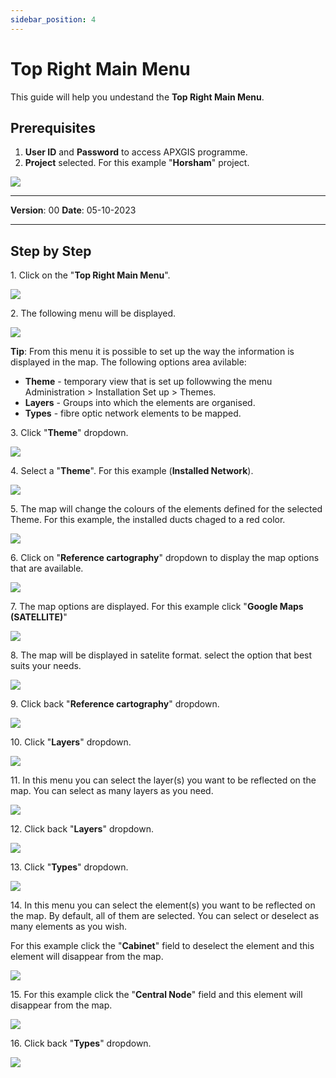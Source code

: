 ```yaml
---
sidebar_position: 4
---
```

# Top Right Main Menu

This guide will help you undestand the **Top Right Main Menu**.

## **Prerequisites**
1.	**User ID** and **Password** to access APXGIS programme.
2.	**Project** selected. For this example "**Horsham**" project.

![](/img/GEN-MEN-02/GEN-MEN-02_PRE1.png)

------------

**Version**: 00
**Date**: 05-10-2023

------------
## **Step by Step**

1\. Click on the "**Top Right Main Menu**".

![](/img/GEN-MEN-02/GEN-MEN-02_STP1.png)

2\. The following menu will be displayed.

![](/img/GEN-MEN-02/GEN-MEN-02_STP2.png)


**Tip**: From this menu it is possible to set up the way the information is displayed in the map. The following options area avilable:

- **Theme** - temporary view that is set up followwing the menu Administration &gt; Installation Set up &gt; Themes.
- **Layers** - Groups into which the elements are organised.
- **Types** - fibre optic network elements to be mapped.


3\. Click "**Theme**" dropdown.

![](/img/GEN-MEN-02/GEN-MEN-02_STP3.png)


4\. Select a "**Theme**". For this example (**Installed Network**).

![](/img/GEN-MEN-02/GEN-MEN-02_STP4.png)


5\. The map will change the colours of the elements defined for the selected Theme. For this example, the installed ducts chaged to a red color.

![](/img/GEN-MEN-02/GEN-MEN-02_STP5.png)


6\. Click on "**Reference cartography**" dropdown to display the map options that are available.

![](/img/GEN-MEN-02/GEN-MEN-02_STP6.png)


7\. The map options are displayed. For this example click "**Google Maps (SATELLITE)**"

![](/img/GEN-MEN-02/GEN-MEN-02_STP7.png)


8\. The map will be displayed in satelite format. select the option that best suits your needs.

![](/img/GEN-MEN-02/GEN-MEN-02_STP8.png)

9\. Click back "**Reference cartography**" dropdown.

![](/img/GEN-MEN-02/GEN-MEN-02_STP9.png)


10\. Click "**Layers**" dropdown.

![](/img/GEN-MEN-02/GEN-MEN-02_STP10.png)


11\. In this menu you can select the layer(s) you want to be reflected on the map. You can select as many layers as you need.

![](/img/GEN-MEN-02/GEN-MEN-02_STP11.png)


12\. Click back "**Layers**" dropdown.

![](/img/GEN-MEN-02/GEN-MEN-02_STP12.png)


13\. Click "**Types**" dropdown.

![](/img/GEN-MEN-02/GEN-MEN-02_STP13.png)


14\. In this menu you can select the element(s) you want to be reflected on the map. By default, all of them are selected. You can select or deselect as many elements as you wish.

For this example click the "**Cabinet**" field to deselect the element and this element will disappear from the map.

![](/img/GEN-MEN-02/GEN-MEN-02_STP14.png)


15\. For this example click the "**Central Node**" field  and this element will disappear from the map.

![](/img/GEN-MEN-02/GEN-MEN-02_STP15.png)


16\. Click back "**Types**" dropdown.

![](/img/GEN-MEN-02/GEN-MEN-02_STP16.png)
